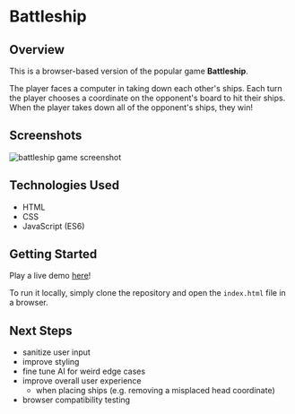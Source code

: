 # Battleship

## Overview
This is a browser-based version of the popular game __Battleship__.

The player faces a computer in taking down each other's ships. Each turn the player chooses a coordinate on the opponent's board to hit their ships. When the player takes down all of the opponent's ships, they win!

## Screenshots
![battleship game screenshot](https://i.imgur.com/uEH6ehN.png)

## Technologies Used
- HTML
- CSS
- JavaScript (ES6)

## Getting Started
Play a live demo [here](https://battleship.lcpham.now.sh/)!

To run it locally, simply clone the repository and open the `index.html` file in a browser.

## Next Steps
- sanitize user input
- improve styling
- fine tune AI for weird edge cases
- improve overall user experience
  - when placing ships (e.g. removing a misplaced head coordinate)
- browser compatibility testing
